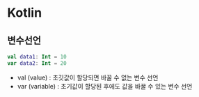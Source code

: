 # Kotlin

## 변수선언
```kotlin
val data1: Int = 10
var data2: Int = 20
```
* val (value) : 초깃값이 할당되면 바꿀 수 없는 변수 선언
* var (variable) : 초기값이 할당된 후에도 값을 바꿀 수 있는 변수 선언
